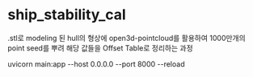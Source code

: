 # ship_stability_cal

.stl로 modeling 된 hull의 형상에 open3d-pointcloud를 활용하여 1000만개의 point seed를 뿌려
해당 값들을 Offset Table로 정리하는 과정

uvicorn main:app --host 0.0.0.0 --port 8000 --reload
